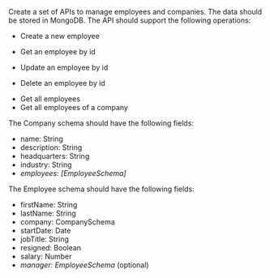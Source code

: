 Create a set of APIs to manage employees and companies. The data should be stored in MongoDB. The API should support the following operations:

<!-- - Create a new company -->
- Create a new employee
<!-- - Get a company by id -->
- Get an employee by id
<!-- - Update a company by id -->
- Update an employee by id
<!-- - Delete a company by id -->
- Delete an employee by id
<!-- - Get all companies -->
- Get all employees
- Get all employees of a company

The Company schema should have the following fields:

- name: String
- description: String
- headquarters: String
- industry: String
- _employees: [EmployeeSchema]_

The Employee schema should have the following fields:

- firstName: String
- lastName: String
- company: CompanySchema
- startDate: Date
- jobTitle: String
- resigned: Boolean
- salary: Number
- _manager: EmployeeSchema_ (optional)
